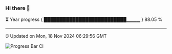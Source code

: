 ### Hi there 👋

⏳ Year progress { ██████████████████████████▁▁▁▁ } 88.05 %

---

⏰ Updated on Mon, 18 Nov 2024 06:29:56 GMT

![Progress Bar CI](https://github.com/liununu/liununu/workflows/Progress%20Bar%20CI/badge.svg)
